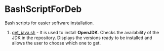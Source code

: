 # BashScriptForDeb
Bash scripts for easier software installation. 


1. [get_java.sh](https://github.com/Ultimaa/BashScriptForDeb/blob/main/get_java.sh) - It is used to install **OpenJDK**. Checks the availability of the JDK in the repository. Displays the versions ready to be installed and allows the user to choose which one to get. 
 